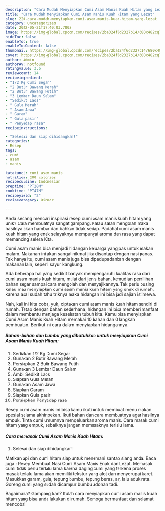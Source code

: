 ```yaml
---
description: "Cara Mudah Menyiapkan Cumi Asam Manis Kuah Hitam yang Lezat"
title: "Cara Mudah Menyiapkan Cumi Asam Manis Kuah Hitam yang Lezat"
slug: 220-cara-mudah-menyiapkan-cumi-asam-manis-kuah-hitam-yang-lezat
category: Uncategorized
date: 2022-05-21T17:40:03.780Z
image: https://img-global.cpcdn.com/recipes/2ba324f6d2327b14/680x482cq70/cumi-asam-manis-kuah-hitam-foto-resep-utama.jpg
hideToc: false
enableToc: true
enableTocContent: false
thumbnail: https://img-global.cpcdn.com/recipes/2ba324f6d2327b14/680x482cq70/cumi-asam-manis-kuah-hitam-foto-resep-utama.jpg
cover: https://img-global.cpcdn.com/recipes/2ba324f6d2327b14/680x482cq70/cumi-asam-manis-kuah-hitam-foto-resep-utama.jpg
author: Admin
authorAv: notfound
ratingvalue: 3.6
reviewcount: 14
recipeingredient:
- "1/2 Kg Cumi Segar"
- "2 Butir Bawang Merah"
- "2 Butir Bawang Putih"
- "3 Lembar Daun Salam"
- "Sedikit Laos"
- " Gula Merah"
- " Asam Jawa"
- " Garam"
- " Gula pasir"
- " Penyedap rasa"
recipeinstructions:

- "Selesai dan siap dihidangkan!"
categories:
- Resep
tags:
- cumi
- asam
- manis

katakunci: cumi asam manis 
nutrition: 200 calories
recipecuisine: Indonesian
preptime: "PT28M"
cooktime: "PT47M"
recipeyield: "2"
recipecategory: Dinner

---
```





Anda sedang mencari inspirasi resep cumi asam manis kuah hitam yang unik? Cara membuatnya sangat gampang. Kalau salah mengolah maka hasilnya akan hambar dan bahkan tidak sedap. Padahal cumi asam manis kuah hitam yang enak selayaknya mempunyai aroma dan rasa yang dapat memancing selera Kita.





Cumi asam manis bisa menjadi hidangan keluarga yang pas untuk makan malam. Makanan ini akan sangat nikmat jika disantap dengan nasi panas. Tak hanya itu, cumi asam manis juga bisa dipadupadankan dengan makanan lain, seperti sayur kangkung.

Ada beberapa hal yang sedikit banyak mempengaruhi kualitas rasa dari cumi asam manis kuah hitam, mulai dari jenis bahan, kemudian pemilihan bahan segar sampai cara mengolah dan menyajikannya. Tak perlu pusing kalau mau menyiapkan cumi asam manis kuah hitam yang enak di rumah, karena asal sudah tahu triknya maka hidangan ini bisa jadi sajian istimewa.






Nah, kali ini kita coba, yuk, ciptakan cumi asam manis kuah hitam sendiri di rumah. Tetap dengan bahan sederhana, hidangan ini bisa memberi manfaat dalam membantu menjaga kesehatan tubuh kita. Kamu bisa menyiapkan Cumi Asam Manis Kuah Hitam memakai 10 bahan dan 0 langkah pembuatan. Berikut ini cara dalam menyiapkan hidangannya.

<!--inarticleads1-->

##### Bahan-bahan dan bumbu yang dibutuhkan untuk menyiapkan Cumi Asam Manis Kuah Hitam:

1. Sediakan 1/2 Kg Cumi Segar
1. Gunakan 2 Butir Bawang Merah
1. Persiapkan 2 Butir Bawang Putih
1. Gunakan 3 Lembar Daun Salam
1. Ambil Sedikit Laos
1. Siapkan  Gula Merah
1. Gunakan  Asam Jawa
1. Siapkan  Garam
1. Siapkan  Gula pasir
1. Persiapkan  Penyedap rasa


Resep cumi asam manis ini bisa kamu ikuti untuk membuat menu makan spesial selama akhir pekan. Ikuti bahan dan cara membuatnya agar hasilnya empuk. Tinta cumi umumnya mengeluarkan aroma manis. Cara masak cumi hitam yang empuk, sebaiknya jangan memasaknya terlalu lama. 

<!--inarticleads2-->

##### Cara memasak Cumi Asam Manis Kuah Hitam:


1. Selesai dan siap dihidangkan!

Matikan api dan cumi hitam siap untuk menemani santap siang anda. Baca juga : Resep Membuat Nasi Cumi Asam Manis Enak dan Lezat. Memasak cumi tidak perlu terlalu lama karena daging cumi yang terkena proses masak terlalu lama akan memiliki tekstur yang alot dan menyerupai karet. Masukkan garam, gula, tepung bumbu, tepung beras, air, lalu aduk rata. Goreng cumi yang sudah dicampur bumbu adonan tadi. 

Bagaimana? Gampang kan? Itulah cara menyiapkan cumi asam manis kuah hitam yang bisa anda lakukan di rumah. Semoga bermanfaat dan selamat mencoba!
